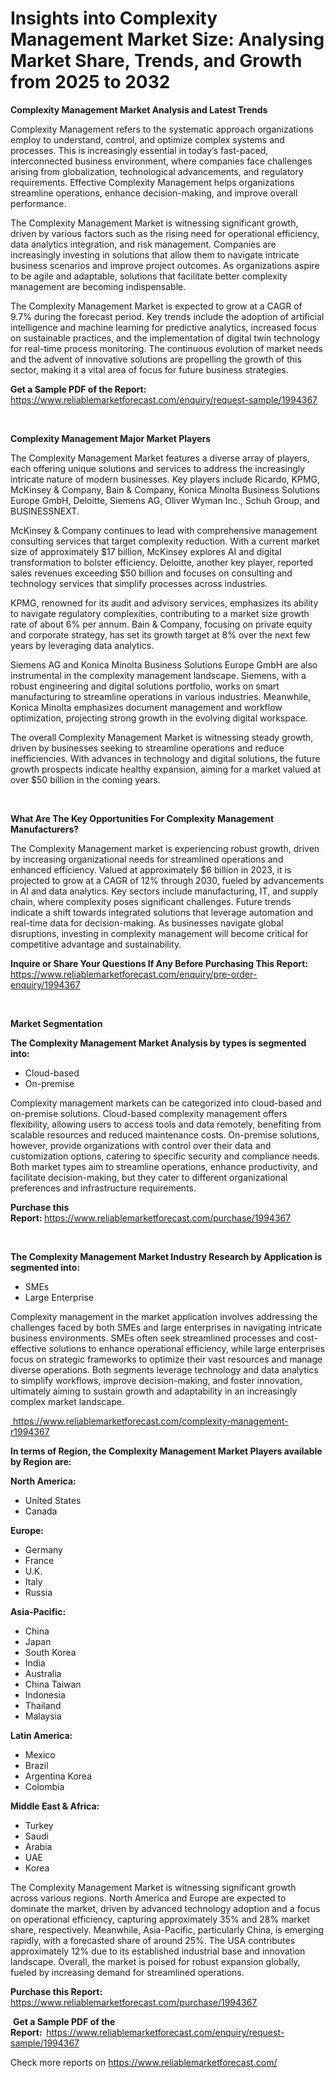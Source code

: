 <p><h1>Insights into Complexity Management Market Size: Analysing Market Share, Trends, and Growth from 2025 to 2032</h1></p><p><strong>Complexity Management Market Analysis and Latest Trends</strong></p>
<p><p>Complexity Management refers to the systematic approach organizations employ to understand, control, and optimize complex systems and processes. This is increasingly essential in today’s fast-paced, interconnected business environment, where companies face challenges arising from globalization, technological advancements, and regulatory requirements. Effective Complexity Management helps organizations streamline operations, enhance decision-making, and improve overall performance.</p><p>The Complexity Management Market is witnessing significant growth, driven by various factors such as the rising need for operational efficiency, data analytics integration, and risk management. Companies are increasingly investing in solutions that allow them to navigate intricate business scenarios and improve project outcomes. As organizations aspire to be agile and adaptable, solutions that facilitate better complexity management are becoming indispensable.</p><p>The Complexity Management Market is expected to grow at a CAGR of 9.7% during the forecast period. Key trends include the adoption of artificial intelligence and machine learning for predictive analytics, increased focus on sustainable practices, and the implementation of digital twin technology for real-time process monitoring. The continuous evolution of market needs and the advent of innovative solutions are propelling the growth of this sector, making it a vital area of focus for future business strategies.</p></p>
<p><strong>Get a Sample PDF of the Report:&nbsp;</strong> <a href="https://www.reliablemarketforecast.com/enquiry/request-sample/1994367?utm_campaign=2533&utm_medium=2&utm_source=Github&utm_content=ia&utm_term=10032025&utm_id=complexity-management">https://www.reliablemarketforecast.com/enquiry/request-sample/1994367</a></p>
<p>&nbsp;</p>
<p><strong>Complexity Management Major Market Players</strong></p>
<p><p>The Complexity Management Market features a diverse array of players, each offering unique solutions and services to address the increasingly intricate nature of modern businesses. Key players include Ricardo, KPMG, McKinsey & Company, Bain & Company, Konica Minolta Business Solutions Europe GmbH, Deloitte, Siemens AG, Oliver Wyman Inc., Schuh Group, and BUSINESSNEXT.</p><p>McKinsey & Company continues to lead with comprehensive management consulting services that target complexity reduction. With a current market size of approximately $17 billion, McKinsey explores AI and digital transformation to bolster efficiency. Deloitte, another key player, reported sales revenues exceeding $50 billion and focuses on consulting and technology services that simplify processes across industries. </p><p>KPMG, renowned for its audit and advisory services, emphasizes its ability to navigate regulatory complexities, contributing to a market size growth rate of about 6% per annum. Bain & Company, focusing on private equity and corporate strategy, has set its growth target at 8% over the next few years by leveraging data analytics.</p><p>Siemens AG and Konica Minolta Business Solutions Europe GmbH are also instrumental in the complexity management landscape. Siemens, with a robust engineering and digital solutions portfolio, works on smart manufacturing to streamline operations in various industries. Meanwhile, Konica Minolta emphasizes document management and workflow optimization, projecting strong growth in the evolving digital workspace.</p><p>The overall Complexity Management Market is witnessing steady growth, driven by businesses seeking to streamline operations and reduce inefficiencies. With advances in technology and digital solutions, the future growth prospects indicate healthy expansion, aiming for a market valued at over $50 billion in the coming years.</p></p>
<p>&nbsp;</p>
<p><strong>What Are The Key Opportunities For Complexity Management Manufacturers?</strong></p>
<p><p>The Complexity Management market is experiencing robust growth, driven by increasing organizational needs for streamlined operations and enhanced efficiency. Valued at approximately $6 billion in 2023, it is projected to grow at a CAGR of 12% through 2030, fueled by advancements in AI and data analytics. Key sectors include manufacturing, IT, and supply chain, where complexity poses significant challenges. Future trends indicate a shift towards integrated solutions that leverage automation and real-time data for decision-making. As businesses navigate global disruptions, investing in complexity management will become critical for competitive advantage and sustainability.</p></p>
<p><strong>Inquire or Share Your Questions If Any Before Purchasing This Report:</strong> <a href="https://www.reliablemarketforecast.com/enquiry/pre-order-enquiry/1994367?utm_campaign=2533&utm_medium=2&utm_source=Github&utm_content=ia&utm_term=10032025&utm_id=complexity-management">https://www.reliablemarketforecast.com/enquiry/pre-order-enquiry/1994367</a></p>
<p>&nbsp;</p>
<p><strong>Market Segmentation</strong></p>
<p><strong>The Complexity Management Market Analysis by types is segmented into:</strong></p>
<p><ul><li>Cloud-based</li><li>On-premise</li></ul></p>
<p><p>Complexity management markets can be categorized into cloud-based and on-premise solutions. Cloud-based complexity management offers flexibility, allowing users to access tools and data remotely, benefiting from scalable resources and reduced maintenance costs. On-premise solutions, however, provide organizations with control over their data and customization options, catering to specific security and compliance needs. Both market types aim to streamline operations, enhance productivity, and facilitate decision-making, but they cater to different organizational preferences and infrastructure requirements.</p></p>
<p><strong>Purchase this Report:&nbsp;</strong><a href="https://www.reliablemarketforecast.com/purchase/1994367?utm_campaign=2533&utm_medium=2&utm_source=Github&utm_content=ia&utm_term=10032025&utm_id=complexity-management">https://www.reliablemarketforecast.com/purchase/1994367</a></p>
<p>&nbsp;</p>
<p><strong>The Complexity Management Market Industry Research by Application is segmented into:</strong></p>
<p><ul><li>SMEs</li><li>Large Enterprise</li></ul></p>
<p><p>Complexity management in the market application involves addressing the challenges faced by both SMEs and large enterprises in navigating intricate business environments. SMEs often seek streamlined processes and cost-effective solutions to enhance operational efficiency, while large enterprises focus on strategic frameworks to optimize their vast resources and manage diverse operations. Both segments leverage technology and data analytics to simplify workflows, improve decision-making, and foster innovation, ultimately aiming to sustain growth and adaptability in an increasingly complex market landscape.</p></p>
<p><a href="https://www.reliablemarketforecast.com/complexity-management-r1994367?utm_campaign=2533&utm_medium=2&utm_source=Github&utm_content=ia&utm_term=10032025&utm_id=complexity-management">&nbsp;https://www.reliablemarketforecast.com/complexity-management-r1994367</a></p>
<p><strong>In terms of Region, the Complexity Management Market Players available by Region are:</strong></p>
<p>
    <p> <strong> North America: </strong>
        <ul>
            <li>United States</li>
            <li>Canada</li>
        </ul>
        </p> 
    <p> <strong> Europe: </strong>
        <ul>
            <li>Germany</li>
            <li>France</li>
            <li>U.K.</li>
            <li>Italy</li>
            <li>Russia</li>
        </ul>
        </p> 
    <p> <strong> Asia-Pacific: </strong>
        <ul>
            <li>China</li>
            <li>Japan</li>
            <li>South Korea</li>
            <li>India</li>
            <li>Australia</li>
            <li>China Taiwan</li>
            <li>Indonesia</li>
            <li>Thailand</li>
            <li>Malaysia</li>
        </ul>
        </p> 
    <p> <strong> Latin America: </strong>
        <ul>
            <li>Mexico</li>
            <li>Brazil</li>
            <li>Argentina Korea</li>
            <li>Colombia</li>
        </ul>
        </p> 
    <p> <strong> Middle East & Africa: </strong>
        <ul>
            <li>Turkey</li>
            <li>Saudi</li>
            <li>Arabia</li>
            <li>UAE</li>
            <li>Korea</li>
        </ul>
    </p>
    </p>
<p><p>The Complexity Management Market is witnessing significant growth across various regions. North America and Europe are expected to dominate the market, driven by advanced technology adoption and a focus on operational efficiency, capturing approximately 35% and 28% market share, respectively. Meanwhile, Asia-Pacific, particularly China, is emerging rapidly, with a forecasted share of around 25%. The USA contributes approximately 12% due to its established industrial base and innovation landscape. Overall, the market is poised for robust expansion globally, fueled by increasing demand for streamlined operations.</p></p>
<p><strong>Purchase this Report: </strong><a href="https://www.reliablemarketforecast.com/purchase/1994367?utm_campaign=2533&utm_medium=2&utm_source=Github&utm_content=ia&utm_term=10032025&utm_id=complexity-management">https://www.reliablemarketforecast.com/purchase/1994367</a></p>
<p>&nbsp;<strong>Get a Sample PDF of the Report:&nbsp;&nbsp;</strong><a href="https://www.reliablemarketforecast.com/enquiry/request-sample/1994367?utm_campaign=2533&utm_medium=2&utm_source=Github&utm_content=ia&utm_term=10032025&utm_id=complexity-management">https://www.reliablemarketforecast.com/enquiry/request-sample/1994367</a></p>
<p><strong></strong></p>
<p>Check more reports on <a href="https://www.reliablemarketforecast.com/?utm_campaign=2533&utm_medium=2&utm_source=Github&utm_content=ia&utm_term=10032025&utm_id=complexity-management">https://www.reliablemarketforecast.com/</a></p>